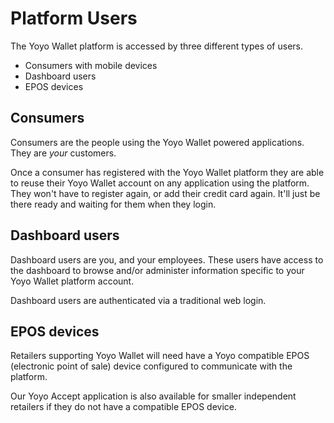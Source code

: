 # Platform Users

The Yoyo Wallet platform is accessed by three different types of users.  

- Consumers with mobile devices
- Dashboard users
- EPOS devices

## Consumers

Consumers are the people using the Yoyo Wallet powered applications.  They are *your* customers.

Once a consumer has registered with the Yoyo Wallet platform they are able to reuse their Yoyo Wallet account on any application using the platform.  They won't have to register again, or add their credit card again.  It'll just be there ready and waiting for them when they login.

## Dashboard users

Dashboard users are you, and your employees.  These users have access to the dashboard to browse and/or administer information specific to your Yoyo Wallet platform account.

Dashboard users are authenticated via a traditional web login.

## EPOS devices

Retailers supporting Yoyo Wallet will need have a Yoyo compatible EPOS (electronic point of sale) device configured to communicate with the platform.

Our Yoyo Accept application is also available for smaller independent retailers if they do not have a compatible EPOS device.